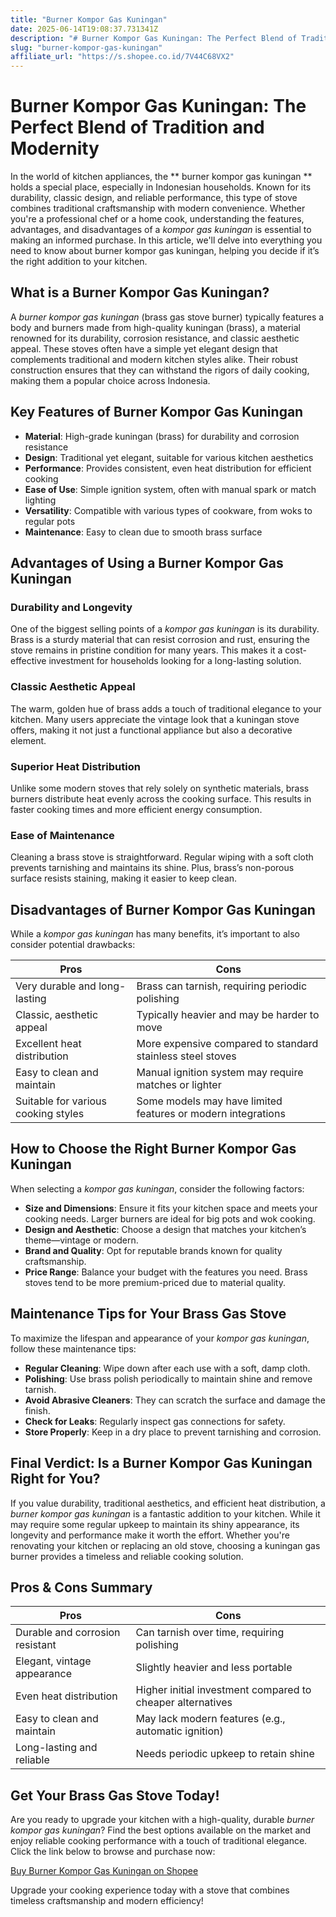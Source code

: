 ```yaml
---
title: "Burner Kompor Gas Kuningan"
date: 2025-06-14T19:08:37.731341Z
description: "# Burner Kompor Gas Kuningan: The Perfect Blend of Tradition and Modernity..."
slug: "burner-kompor-gas-kuningan"
affiliate_url: "https://s.shopee.co.id/7V44C68VX2"
---
```

# Burner Kompor Gas Kuningan: The Perfect Blend of Tradition and Modernity

In the world of kitchen appliances, the ** burner kompor gas kuningan ** holds a special place, especially in Indonesian households. Known for its durability, classic design, and reliable performance, this type of stove combines traditional craftsmanship with modern convenience. Whether you're a professional chef or a home cook, understanding the features, advantages, and disadvantages of a *kompor gas kuningan* is essential to making an informed purchase. In this article, we'll delve into everything you need to know about burner kompor gas kuningan, helping you decide if it’s the right addition to your kitchen.

## What is a Burner Kompor Gas Kuningan?

A *burner kompor gas kuningan* (brass gas stove burner) typically features a body and burners made from high-quality kuningan (brass), a material renowned for its durability, corrosion resistance, and classic aesthetic appeal. These stoves often have a simple yet elegant design that complements traditional and modern kitchen styles alike. Their robust construction ensures that they can withstand the rigors of daily cooking, making them a popular choice across Indonesia.

## Key Features of Burner Kompor Gas Kuningan

- **Material**: High-grade kuningan (brass) for durability and corrosion resistance  
- **Design**: Traditional yet elegant, suitable for various kitchen aesthetics  
- **Performance**: Provides consistent, even heat distribution for efficient cooking  
- **Ease of Use**: Simple ignition system, often with manual spark or match lighting  
- **Versatility**: Compatible with various types of cookware, from woks to regular pots  
- **Maintenance**: Easy to clean due to smooth brass surface

## Advantages of Using a Burner Kompor Gas Kuningan

### Durability and Longevity

One of the biggest selling points of a *kompor gas kuningan* is its durability. Brass is a sturdy material that can resist corrosion and rust, ensuring the stove remains in pristine condition for many years. This makes it a cost-effective investment for households looking for a long-lasting solution.

### Classic Aesthetic Appeal

The warm, golden hue of brass adds a touch of traditional elegance to your kitchen. Many users appreciate the vintage look that a kuningan stove offers, making it not just a functional appliance but also a decorative element.

### Superior Heat Distribution

Unlike some modern stoves that rely solely on synthetic materials, brass burners distribute heat evenly across the cooking surface. This results in faster cooking times and more efficient energy consumption.

### Ease of Maintenance

Cleaning a brass stove is straightforward. Regular wiping with a soft cloth prevents tarnishing and maintains its shine. Plus, brass’s non-porous surface resists staining, making it easier to keep clean.

## Disadvantages of Burner Kompor Gas Kuningan

While a *kompor gas kuningan* has many benefits, it’s important to also consider potential drawbacks:

| Pros                                           | Cons                                                      |
|------------------------------------------------|------------------------------------------------------------|
| Very durable and long-lasting                 | Brass can tarnish, requiring periodic polishing          |
| Classic, aesthetic appeal                     | Typically heavier and may be harder to move               |
| Excellent heat distribution                     | More expensive compared to standard stainless steel stoves  |
| Easy to clean and maintain                     | Manual ignition system may require matches or lighter    |
| Suitable for various cooking styles            | Some models may have limited features or modern integrations |

## How to Choose the Right Burner Kompor Gas Kuningan

When selecting a *kompor gas kuningan*, consider the following factors:

- **Size and Dimensions**: Ensure it fits your kitchen space and meets your cooking needs. Larger burners are ideal for big pots and wok cooking.
- **Design and Aesthetic**: Choose a design that matches your kitchen’s theme—vintage or modern.
- **Brand and Quality**: Opt for reputable brands known for quality craftsmanship.
- **Price Range**: Balance your budget with the features you need. Brass stoves tend to be more premium-priced due to material quality.

## Maintenance Tips for Your Brass Gas Stove

To maximize the lifespan and appearance of your *kompor gas kuningan*, follow these maintenance tips:

- **Regular Cleaning**: Wipe down after each use with a soft, damp cloth.
- **Polishing**: Use brass polish periodically to maintain shine and remove tarnish.
- **Avoid Abrasive Cleaners**: They can scratch the surface and damage the finish.
- **Check for Leaks**: Regularly inspect gas connections for safety.
- **Store Properly**: Keep in a dry place to prevent tarnishing and corrosion.

## Final Verdict: Is a Burner Kompor Gas Kuningan Right for You?

If you value durability, traditional aesthetics, and efficient heat distribution, a *burner kompor gas kuningan* is a fantastic addition to your kitchen. While it may require some regular upkeep to maintain its shiny appearance, its longevity and performance make it worth the effort. Whether you're renovating your kitchen or replacing an old stove, choosing a kuningan gas burner provides a timeless and reliable cooking solution.

## Pros & Cons Summary

| Pros                                           | Cons                                                      |
|------------------------------------------------|------------------------------------------------------------|
| Durable and corrosion resistant              | Can tarnish over time, requiring polishing               |
| Elegant, vintage appearance                   | Slightly heavier and less portable                        |
| Even heat distribution                        | Higher initial investment compared to cheaper alternatives |
| Easy to clean and maintain                    | May lack modern features (e.g., automatic ignition)     |
| Long-lasting and reliable                     | Needs periodic upkeep to retain shine                    |

## Get Your Brass Gas Stove Today!

Are you ready to upgrade your kitchen with a high-quality, durable *burner kompor gas kuningan*? Find the best options available on the market and enjoy reliable cooking performance with a touch of traditional elegance. Click the link below to browse and purchase now:

[Buy Burner Kompor Gas Kuningan on Shopee](https://s.shopee.co.id/7V44C68VX2)

Upgrade your cooking experience today with a stove that combines timeless craftsmanship and modern efficiency!